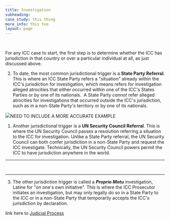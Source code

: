 ```yaml
---
title: Investigation
subheading: 
case_study: this thing
more_info: this too
layout: page
---
```


&nbsp;

For any ICC case to start, the first step is to determine whether the ICC has jurisdiction in that country or over a particular individual at all, as just discussed above.&nbsp;

2) To date, the most common jurisdictional trigger is a **State Party Referral**. This is where an ICC State Party refers a "situation" already within the ICC's jurisdiction for investigation, which means refers for investigation alleged atrocities that either occurred within one of the ICC's States Parties or by one of its nationals. &nbsp;A State Party *cannot* refer alleged atrocities for investigations that occurred outside the ICC's jurisdiction, such as in a non-State Party's territory or by one of its nationals.&nbsp;

[![](/uploads/versions/ukraine-letter-jurisdiction---x----576-741x---.jpg)](/uploads/ukraine-letter-jurisdiction.jpg)NEED TO INCLUDE A MORE ACCURATE EXAMPLE&nbsp;

1) Another jurisdictional trigger is a&nbsp;**UN Security Council Referral**. This is where the UN Security Council passes a resolution referring a situation to the ICC for investigation. Unlike a State Party referral, the UN Security Council can both confer jurisdiction in a non-State Party and request the ICC investigate. Technically, the UN Security Council powers permit the ICC to have jurisdiction anywhere in the world.&nbsp;

---

&nbsp;

---

3) The other jurisdiction trigger is called a ***Proprio Motu*** investigation, Latine for "on one's own initiative". This is where the ICC Prosecutor initiates an investigation, but may only legally do so in a State Party to the ICC or in a non-State Party that temporarily accepts the ICC's jurisdiction by declaration.&nbsp;&nbsp;

link here to [Judicial Process](http://google.com)